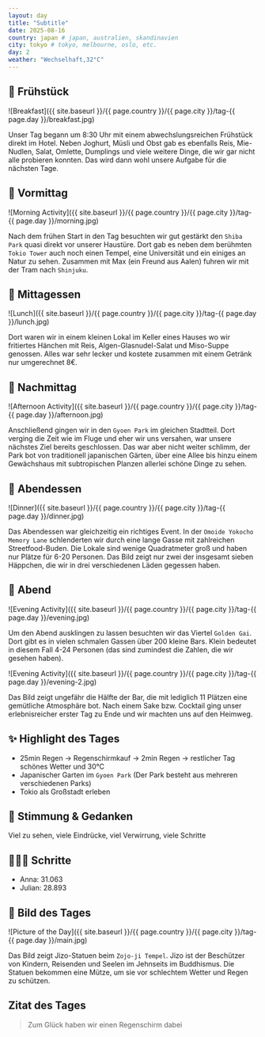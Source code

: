```yaml
---
layout: day
title: "Subtitle"
date: 2025-08-16
country: japan # japan, australien, skandinavien
city: tokyo # tokyo, melbourne, oslo, etc.
day: 2
weather: "Wechselhaft,32°C"
---
```


## 🥐 Frühstück

![Breakfast]({{ site.baseurl }}/{{ page.country }}/{{ page.city }}/tag-{{ page.day }}/breakfast.jpg)

Unser Tag begann um 8:30 Uhr mit einem abwechslungsreichen Frühstück direkt im Hotel.
Neben Joghurt, Müsli und Obst gab es ebenfalls Reis, Mie-Nudlen, Salat, Omlette, Dumplings und viele weitere Dinge, die wir gar nicht alle probieren konnten.
Das wird dann wohl unsere Aufgabe für die nächsten Tage.

## 🌅 Vormittag

![Morning Activity]({{ site.baseurl }}/{{ page.country }}/{{ page.city }}/tag-{{ page.day }}/morning.jpg)

Nach dem frühen Start in den Tag besuchten wir gut gestärkt den `Shiba Park` quasi direkt vor unserer Haustüre.
Dort gab es neben dem berühmten `Tokio Tower` auch noch einen Tempel, eine Universität und ein einiges an Natur zu sehen.
Zusammen mit Max (ein Freund aus Aalen) fuhren wir mit der Tram nach `Shinjuku`.

## 🍣 Mittagessen

![Lunch]({{ site.baseurl }}/{{ page.country }}/{{ page.city }}/tag-{{ page.day }}/lunch.jpg)

Dort waren wir in einem kleinen Lokal im Keller eines Hauses wo wir fritiertes Hänchen mit Reis, Algen-Glasnudel-Salat und Miso-Suppe genossen.
Alles war sehr lecker und kostete zusammen mit einem Getränk nur umgerechnet 8€. 

## 🌆 Nachmittag

![Afternoon Activity]({{ site.baseurl }}/{{ page.country }}/{{ page.city }}/tag-{{ page.day }}/afternoon.jpg)

Anschließend gingen wir in den `Gyoen Park` im gleichen Stadtteil.
Dort verging die Zeit wie im Fluge und eher wir uns versahen, war unsere nächstes Ziel bereits geschlossen.
Das war aber nicht weiter schlimm, der Park bot von traditionell japanischen Gärten, über eine Allee bis hinzu einem Gewächshaus mit subtropischen Planzen allerlei schöne Dinge zu sehen.

## 🍜 Abendessen

![Dinner]({{ site.baseurl }}/{{ page.country }}/{{ page.city }}/tag-{{ page.day }}/dinner.jpg)

Das Abendessen war gleichzeitig ein richtiges Event.
In der `Omoide Yokocho Memory Lane` schlenderten wir durch eine lange Gasse mit zahlreichen Streetfood-Buden.
Die Lokale sind wenige Quadratmeter groß und haben nur Plätze für 6-20 Personen.
Das Bild zeigt nur zwei der insgesamt sieben Häppchen, die wir in drei verschiedenen Läden gegessen haben.

## 🌙 Abend

![Evening Activity]({{ site.baseurl }}/{{ page.country }}/{{ page.city }}/tag-{{ page.day }}/evening.jpg)

Um den Abend ausklingen zu lassen besuchten wir das Viertel `Golden Gai`.
Dort gibt es in vielen schmalen Gassen über 200 kleine Bars.
Klein bedeutet in diesem Fall 4-24 Personen (das sind zumindest die Zahlen, die wir gesehen haben). 

![Evening Activity]({{ site.baseurl }}/{{ page.country }}/{{ page.city }}/tag-{{ page.day }}/evening-2.jpg)

Das Bild zeigt ungefähr die Hälfte der Bar, die mit lediglich 11 Plätzen eine gemütliche Atmosphäre bot.
Nach einem Sake bzw. Cocktail ging unser erlebnisreicher erster Tag zu Ende und wir machten uns auf den Heimweg. 

## ✨ Highlight des Tages

- 25min Regen -> Regenschirmkauf -> 2min Regen -> restlicher Tag schönes Wetter und 30°C
- Japanischer Garten im `Gyoen Park` (Der Park besteht aus mehreren verschiedenen Parks)
- Tokio als Großstadt erleben

## 💭 Stimmung & Gedanken

Viel zu sehen, viele Eindrücke, viel Verwirrung, viele Schritte

## 🏃🏽‍♀️ Schritte

- Anna: $31.063$
- Julian: $28.893$

## 📸 Bild des Tages

![Picture of the Day]({{ site.baseurl }}/{{ page.country }}/{{ page.city }}/tag-{{ page.day }}/main.jpg)

Das Bild zeigt Jizo-Statuen beim `Zojo-ji Tempel`.
Jizo ist der Beschützer von Kindern, Reisenden und Seelen im Jehnseits im Buddhismus.
Die Statuen bekommen eine Mütze, um sie vor schlechtem Wetter und Regen zu schützen.


## Zitat des Tages

> Zum Glück haben wir einen Regenschirm dabei
